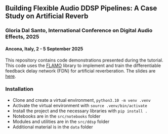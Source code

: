 ## Building Flexible Audio DDSP Pipelines: A Case Study on Artificial Reverb
### Gloria Dal Santo, International Conference on Digital Audio Effects, 2025
#### Ancona, Italy, 2 - 5 September 2025

This repository contains code demonstrations presented during the tutorial.  
This code uses the [FLAMO](https://github.com/gdalsanto/flamo) library to implement and train the differentiable feedback delay network (FDN) for artificial reverberation. 
The slides are [here](data/DAFx25_tutorial.pdf).


### Installation
- Clone and create a virtual environment, `python3.10 -m venv .venv`
- Activate the virtual environment with `source .venv/bin/activate`
- Install the project and the necessary libraries with `pip install .`
- Notebooks are in the `src/notebooks` folder
- Modules and utilities are in the `src/ddsp` folder
- Additional material is in the `data` folder
